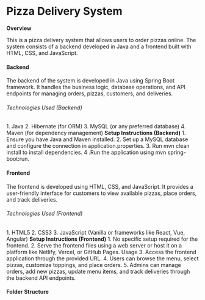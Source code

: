 <h1>Pizza Delivery System</h1>
<b>Overview</b>
<p>
This is a pizza delivery system that allows users to order pizzas online. The system consists of a backend developed in Java and a frontend built with HTML, CSS, and JavaScript.
</p>

<h4>Backend</h4>
<p>The backend of the system is developed in Java using Spring Boot framework. It handles the business logic, database operations, and API endpoints for managing orders, pizzas, customers, and deliveries.</p>

<h6>Technologies Used (Backend)</h6>
1. Java
2. Hibernate (for ORM)
3. MySQL (or any preferred database)
4. Maven (for dependency management)
<b>Setup Instructions (Backend)</b>
1. Ensure you have Java and Maven installed.
2. Set up a MySQL database and configure the connection in application.properties.
3. Run mvn clean install to install dependencies.
4 .Run the application using mvn spring-boot:run.
<h4>Frontend</h4>
<p>The frontend is developed using HTML, CSS, and JavaScript. It provides a user-friendly interface for customers to view available pizzas, place orders, and track deliveries.</p>

<h6>Technologies Used (Frontend)</h6>
1. HTML5
2. CSS3
3. JavaScript (Vanilla or frameworks like React, Vue, Angular)
<b>Setup Instructions (Frontend)</b>
1. No specific setup required for the frontend.
2. Serve the frontend files using a web server or host it on a platform like Netlify, Vercel, or GitHub Pages.
Usage
3. Access the frontend application through the provided URL.
4. Users can browse the menu, select pizzas, customize toppings, and place orders.
5. Admins can manage orders, add new pizzas, update menu items, and track deliveries through the backend API endpoints.


<h4>Folder Structure</h4>
<img href="![image](https://github.com/Dmnep58/Pizza-Delivery-System/assets/89973994/be5457ce-0204-44b6-b048-0a42f600d032)">


